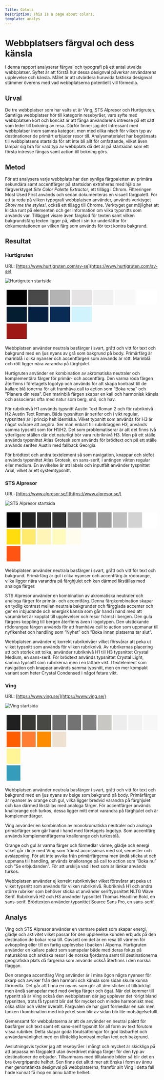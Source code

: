 ```yaml
---
Title: Colors
Description: This is a page about colors.
template: analys
---
```


# Webbplatsers färgval och dess känsla

I denna rapport analyserar färgval och typografi på ett antal utvalda webbplatser. Syftet är att förstå hur dessa designval påverkar användarens upplevelse och känsla. Målet är att utvärdera huruvida faktiska designval stämmer överens med vad webbplatserna potentiellt vill förmedla.

## Urval

De tre webbplatser som har valts ut är Ving, STS Alpresor och Hurtigruten. Samtliga webbplatser hör till kategorin resebyråer, vars syfte med webbplatsen kort och koncist är att fånga användarens intresse på ett sätt som leder till bokning av resa. Därför finner jag det intressant med webbplatser inom samma kategori, men med olika nisch för vilken typ av destinationer de primärt erbjuder resor till. Analysmaterialet har begränsats till webbplatsens startsida för att inte bli allt för omfattande, vilket även lämpar sig bra för vald typ av webbplats då det är på startsidan som ett första intresse fångas samt action till bokning görs.

## Metod

För att analysera varje webbplats har den synliga färgpaletten av primära sekundära samt accentfärger på startsidan extraheras med hjälp av färgverktyget _Site Color Palette Extractor_, ett tillägg i Chrom. Filtreringen Most Used First används och sedan dokumenteras en visuell färgpalett. För att ta reda på vilken typografi webbplatsen använder, används verktyget _Show me the styles!_, också ett tillägg till Chrome. Verktyget ger möjlighet att klicka runt på elementen och ger information om vilka typsnitts som används var. Tillägget visare även färgkod för texten samt vilken bakgrundsfärg texten ligger på, vilket i sin tur underlättar för dokumentationen av vilken färg som används för text kontra bakgrund.

## Resultat

### Hurtigruten

URL: [https://www.hurtigruten.com/sv-se](https://www.hurtigruten.com/sv-se)

![Hurtigruten startsida](%assets_url%/img/hurtigruten-screenshot.png)

<table style="border-spacing: 5px; border-collapse: separate; border-color: none;">
	<tr>
		<td style="height: 50px; width: 50px; background-color: #000000">
		<td style="height: 50px; width: 50px; background-color: #494949">
		<td style="height: 50px; width: 50px; background-color: #b3b3b3">
		<td style="height: 50px; width: 50px; background-color: #e5e3e3">
		<td style="height: 50px; width: 50px; background-color: #f1f1f1">
		<td style="height: 50px; width: 50px; background-color: #f8f8f8">
		<td style="height: 50px; width: 50px; background-color: #ffffff">		
	</tr>
	<tr>
		<td style="height: 50px; width: 50px; background-color: #051d30">
		<td style="height: 50px; width: 50px; background-color: #052040">
		<td style="height: 50px; width: 50px; background-color: #092c55">
		<td style="height: 50px; width: 50px; background-color: #d1f3fe">
	</tr>
	<tr>
		<td style="height: 50px; width: 50px; background-color: #9e1915">
	</tr>
</table>

Webbplatsen använder neutrala basfärger i svart, grått och vitt för text och bakgrund med en ljus nyans av grå som bakgrund på body. Primärfärg är marinblå i olika nyanser och accentfärgen som används är rött. Marinblå och rött ligger nära varandra på färghjulet.

Hurtigruten använder en kombination av akromatiska neutraler och komplementära färger för primär- och accentfärg. Den varma röda färgen återfinns i företagets logotyp och används för att skapa kontrast till de kallare blå tonerna för att framhäva call to action som ”Boka resa” och ”Planera din resa”. Den marinblå färgen skapar en kall och harmonisk känsla och associeras ofta med natur som berg, snö, och hav.

För rubriknivå H1 används typsnitt Austin Text Roman 2 och för rubriknivå H2 Austin Text Roman. Båda typsnitten är serifer och i vikt regular, typsnitten är i princip helt identiska. Vilket typsnitt som används för H3 är något svårare att avgöra. Ser man enbart till rubriktaggen H3, används samma typsnitt som för H1/H2. Det som problematiserar är att det finns två ytterligare ställen där det naturligt bör vara rubriknivå H3. Men på ett ställe används typsnittet Atlas Grotesk som används för brödtext och på ett ställe används serifen Austin med fallback Georgia.

För brödtext och andra textelement så som navigation, knappar och sidfot används typsnittet Atlas Grotesk, en sans-serif, i antingen vikten regular eller medium. En avvikelse är att labels och inputfält använder tyspnittet Arial, vilket är ett systemtypsnitt.

### STS Alpresor

URL: [https://www.alpresor.se/](https://www.alpresor.se/)

![STS Alpresor startsida](%assets_url%/img/sts-alpresor-screenshot.png)

<table style="border-spacing: 5px; border-collapse: separate; border-color: none;">
	<tr>
		<td style="height: 50px; width: 50px; background-color: #000000">
		<td style="height: 50px; width: 50px; background-color: #222222">
		<td style="height: 50px; width: 50px; background-color: #2d2d2d">
		<td style="height: 50px; width: 50px; background-color: #333333">
		<td style="height: 50px; width: 50px; background-color: #808080">
		<td style="height: 50px; width: 50px; background-color: #909090">
    	<td style="height: 50px; width: 50px; background-color: #999999">
    	<td style="height: 50px; width: 50px; background-color: #BFBFBF">
    	<td style="height: 50px; width: 50px; background-color: #D3D3D3">
    	<td style="height: 50px; width: 50px; background-color: #ffffff">
    </tr>
    <tr>
    	<td style="height: 50px; width: 50px; background-color: #FFDC0D">
    	<td style="height: 50px; width: 50px; background-color: #ffea6e">
    	<td style="height: 50px; width: 50px; background-color: #fff5b6">
    	<td style="height: 50px; width: 50px; background-color: #fffabd">
		<td style="height: 50px; width: 50px; background-color: #fffced">
    </tr>
    <tr>
    	<td style="height: 50px; width: 50px; background-color: #ff5412">
    </tr>
</table>

Webbplatsen använder neutrala basfärger i svart, grått och vitt för text och bakgrund. Primärfärg är gul i olika nyanser och accentfärg är rödorange, vilka ligger nära varandra på färghjulet och kan därmed likställas med analoga färger.

STS Alpresor använder en kombination av akromatiska neutraler och analoga färger för primär- och accentfärg. Denna färgkombination skapar en tydlig kontrast mellan neutrala bakgrunder och färgglada accenter och ger en inbjudande och energisk känsla som går hand i hand med att varumärket är kopplat till upplevelser och resor främst i bergen. Den gula färgens koppling till bergen återfinns även i logotypen. Den utstickande rödorangea färgen används för att framhäva call to action som uppmanar till nyfikenhet och handling som ”Nyhet” och ”Boka innan platserna tar slut”.

Webbplatsen använder ej korrekt rubriknivåer vilket försvårar att peka ut vilket typsnitt som används för vilken rubriknivå. Av rubrikernas placering att och storlek att tolka, använder rubriknivå H1 till H3 typsnittet Crystal Medium, en sans-serif. För brödtext används typsnittet Crystal Light, samma typsnitt som rubrikerna men i en lättare vikt. I textelement som navigation och knappar används samma typsnitt, men en mer kompakt variant som heter Crystal Condensed i något fetare vikt.

### Ving

URL: [https://www.ving.se/](https://www.ving.se/)

![Ving startsida](%assets_url%/img/ving-screenshot.png)

<table style="border-spacing: 5px; border-collapse: separate; border-color: none;">
	<tr>
		<td style="height: 50px; width: 50px; background-color: #202020">	
		<td style="height: 50px; width: 50px; background-color: #383834">
		<td style="height: 50px; width: 50px; background-color: #484844">
		<td style="height: 50px; width: 50px; background-color: #707070">
		<td style="height: 50px; width: 50px; background-color: #737373">
		<td style="height: 50px; width: 50px; background-color: #808080">
		<td style="height: 50px; width: 50px; background-color: #c9c7c3">
    	<td style="height: 50px; width: 50px; background-color: #ededed">
		<td style="height: 50px; width: 50px; background-color: #f2f2f2">
    	<td style="height: 50px; width: 50px; background-color: #f7f7f7">
    </tr>
    <tr>
    	<td style="height: 50px; width: 50px; background-color: #FF5E00">
    	<td style="height: 50px; width: 50px; background-color: #FF7E34">
    	<td style="height: 50px; width: 50px; background-color: #FE8C00">
		<td style="height: 50px; width: 50px; background-color: #EEE1D2">
    </tr>
	<tr>
    	<td style="height: 50px; width: 50px; background-color: #FFF496">
    </tr>
    <tr>
    	<td style="height: 50px; width: 50px; background-color: #359cbb">
    </tr>
</table>

Webbplatsen använder neutrala basfärger i svart, grått och vitt för text och bakgrund med en ljus nyans av beige som bakgrund på body. Primärfärger är nyanser av orange och gul, vilka ligger bredvid varandra på färghjulet och kan därmed likställas med analoga färger. För accentfärger används knallorange och turkos, dessa ligger mitt emot varandra på färghjulet och är komplementfärger.

Ving använder en kombination av monokromatiska neutraler och analoga primärfärger som går hand i hand med företagets logotyp. Som accentfärg används komplementfärgerna knallorange och turkosblå.

Orange och gul är varma färger och förmedlar värme, glädje och energi vilket går i linje med Ving som främst accossieras med sol, semester och avslappning. För att inte avvika från primärfärgerna men ändå sticka ut och uppmana till handling, används knallorange på call to action som ”Boka nu” och ”Se erbjudanden”. För att urskilja vad i text som är länkar används turkos.

Webbplatsen använder ej korrekt rubriknivåer vilket försvårar att peka ut vilket typsnitt som används för vilken rubriknivå. Rubriknivå H1 och andra större rubriker som behöver sticka ut använder seriftypsnittet NLTG Wave Serif. Rubriknivå H2 och H3 använder typsnittet Thomas Headline Bold, en sans-serif. Brödtexten använder typsnittet Source Sans Pro, en sans-serif.

## Analys

Ving och STS Alpresor använder en varmare palett som skapar energi, glädje och aktivitet vilket passar för den upplevelse kunden erbjuds på den destination de bokar resa till. Oavsett om det är en resa till värmen för avkoppling eller till en fartig upplevelse i backen i Alperna. Hurtigruten använder en kallare palett som samspelar både med deras fokus på natursköna och arktiska resor i de norska fjordarna samt till destinationerna geografiska plats då färgerna som används också återfinns i den norska flaggan.

Den orangea accentfärg Ving använder är i mina ögon några nyanser för skarp och avviker från den harmoni och känsla som sidan skulle kunna förmedla. Det går att finna en nyans som gör att den sticker ut tillräckligt men ändå samspelar med med övriga färger och ögat. När det kommer till typsnitt så är Ving också den webbplatsen där jag upplever det rörigt bland typsnitten, trots få typsnitt blir det för mycket och mindre harmoniskt med olika stilar och vikter överallt. Färgvalen de har gjort förmedlar en sak men tanken i kombination med intrycket som blir av sidan blir lite motsägelsefullt.

Gemensamt för webbplatserna är att de använder en neutral palett för basfärger och text samt ett sans-serif typsnitt för all form av text förutom vissa rubriker. Detta skapar goda förutsättningar för god läsbarhet och användarvänlighet med en tillräcklig kontrast mellan text och bakgrund.

Avslutningsvis tycker jag att resebyråer i mångt och mycket är skickliga på att anpassa en färgpalett utan överdrivet många färger för den typ av destinationer de erbjuder. Tillsammans med tilltalande bilder så blir det en bra övergripande helhet. Sen finns det alltid mer att önska i form av ännu mer genomtänkta designval på webbplatserna, framför allt Ving i detta fall hade kunnat få ihop en ännu bättre helhet.
